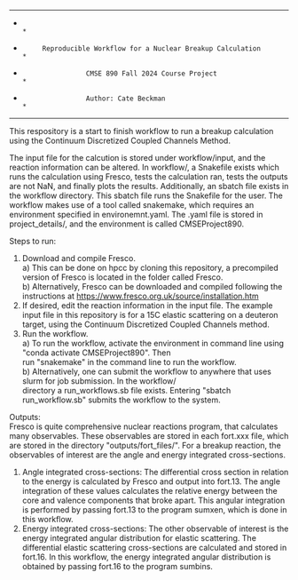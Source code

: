 **************************************************************************************
*                                                                                    *
*          Reproducible Workflow for a Nuclear Breakup Calculation                   *
*                     CMSE 890 Fall 2024 Course Project                              *
*                     Author: Cate Beckman                                           *
**************************************************************************************

This respository is a start to finish workflow to run a breakup calculation using the Continuum Discretized Coupled Channels Method. 

The input file for the calcution is stored under workflow/input, and the reaction information can be altered. 
In workflow/, a Snakefile exists which runs the calculation using Fresco, tests the calculation ran, tests the outputs
are not NaN, and finally plots the results. Additionally, an sbatch file exists in the workflow directory. This sbatch
file runs the Snakefile for the user. The workflow makes use of a tool called snakemake, which requires an environment 
specified in environemnt.yaml. The .yaml file is stored in project_details/, and the environment is called CMSEProject890.

Steps to run: 
1) Download and compile Fresco.                                                                                                             
   a) This can be done on hpcc by cloning this repository, a precompiled
   version of Fresco is located in the folder called Fresco.                                                                             
   b) Alternatively, Fresco can be downloaded and compiled following the instructions at https://www.fresco.org.uk/source/installation.htm
2) If desired, edit the reaction information in the input file. The example input file in this repository is
   for a 15C elastic scattering on a deuteron target, using the Continuum Discretized Coupled Channels method.                                             
3) Run the workflow.                                                                                                                                     
   a) To run the workflow, activate the environment in command line using "conda activate CMSEProject890". Then                        
      run "snakemake" in the command line to run the workflow.                                                                               
   b) Alternatively, one can submit the workflow to anywhere that uses slurm for job submission. In the workflow/                         
      directory a run_workflows.sb file exists. Entering "sbatch run_workflow.sb" submits the workflow to the system.

Outputs:                                                                                                                                     
Fresco is quite comprehensive nuclear reactions program, that calculates many observables. These observables are stored in each fort.xxx file, which are 
stored in the directory "outputs/fort_files/". For a breakup reaction, the observables of interest are the angle and energy integrated cross-sections. 
1) Angle integrated cross-sections: The differential cross section in relation to the energy is calculated by Fresco and output into fort.13. The angle integration of these values calculates the relative energy between the core and valence components that broke apart. This angular integration is performed by passing fort.13 to the program sumxen, which is done in this workflow. 
2) Energy integrated cross-sections: The other observable of interest is the energy integrated angular distribution for elastic scattering. The differential elastic scattering cross-sections are calculated and stored in fort.16. In this workflow, the energy integrated angular distribution is obtained by passing fort.16 to the program sumbins.
